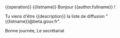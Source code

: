 {{operation}} {{listname}}
Bonjour {{author.fullname}} !

Tu viens d'être {{description}} la liste de diffusion "{{listname}}@beta.gouv.fr".

Bonne journée,
Le secrétariat
